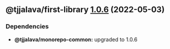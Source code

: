 ## @tjjalava/first-library [1.0.6](https://github.com/tjjalava/monorepo-sem-rel/compare/@tjjalava/first-library@1.0.5...@tjjalava/first-library@1.0.6) (2022-05-03)





### Dependencies

* **@tjjalava/monorepo-common:** upgraded to 1.0.6
